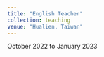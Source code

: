 ```yaml
---
title: "English Teacher"
collection: teaching
venue: "Hualien, Taiwan"
---
```


October 2022 to January 2023
